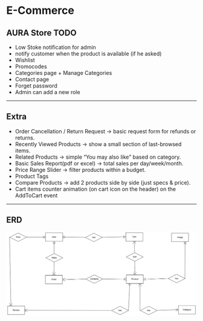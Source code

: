 # E-Commerce

## AURA Store TODO
- Low Stoke notification for admin
- notify customer when the product is available (if he asked)
- Wishlist
- Promocodes
- Categories page + Manage Categories
- Contact page
- Forget password
- Admin can add a new role
---
## Extra
- Order Cancellation / Return Request → basic request form for refunds or returns.
- Recently Viewed Products → show a small section of last-browsed items.
- Related Products → simple “You may also like” based on category.
- Basic Sales Report(pdf or excel) → total sales per day/week/month.
- Price Range Slider → filter products within a budget.
- Product Tags
- Compare Products → add 2 products side by side (just specs & price).
- Cart items counter animation (on cart icon on the header) on the AddToCart event
---
##  ERD
![ERD](E-commerce-erd.png)
